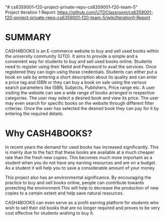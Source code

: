 "# cs6359001-f20-project-private-repo-cs6359001-f20-team-5"   
Project Iteration 1 Report: https://github.com/UTDClassroom/cs6359001-f20-project-private-repo-cs6359001-f20-team-5/wiki/Iteration1-Report

# SUMMARY
CASH4BOOKS is an E-commerce website to buy and sell used books within the university community (UTD). It aims to provide a simple and a convenient way for students to buy and sell used books online. Students need to register using their Netid and Password to avail the services. Once registered they can login using those credentials. Students can either put a book on sale by entering a short description about its quality and can enter a price tag and ISBN or they can buy a book on sale using the various search parameters like ISBN, Subjects, Publishers, Price range etc. A user visiting the website can see a wide range of books arranged in respective categories. The user may select a desired book and view its price. The user may even search for specific books on the website through different filter criterias. Once the user has selected the desired book they can pay for it by entering the required details.

# Why CASH4BOOKS?
In recent years the demand for used books has increased significantly. This is mainly due to the fact that these books are available at a much cheaper rate than the fresh new copies. This becomes much more important as a student when you do not have any earning resources and are on a budget. As a student it will help you to save a considerable amount of your money.

This project also has an environmental significance. By encouraging the practice to buy and sell books online, people can contribute towards protecting the environment.This will help to decrease the production of new copies to a certain extent and help save natural resources.

CASH4BOOKS can even serve as a profit earning platform for students who wish to sell their old books that are no longer required and proves to be very cost effective for students wishing to buy it. 

